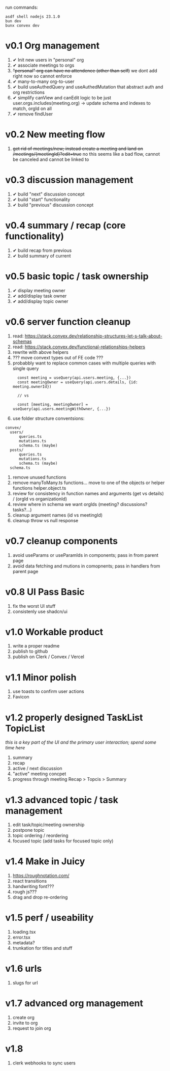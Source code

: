 run commands:
```
asdf shell nodejs 23.1.0
bun dev
bunx convex dev
```

# v0.1 Org management
1. ✔ Init new users in "personal" org
1. ✔ associate meetings to orgs
1. ~~"personal" org can have no attendence (other than self)~~ we dont add right now so cannot enforce
1. ✔ many-to-many org-to-user 
1. ✔ build useAuthedQuery and useAuthedMutation that abstract auth and org restrictions
1. ✔ simplify canView and canEdit logic to be just user.orgs.includes(meeting.org) -> update schema and indexes to match, orgId on all 
1. ✔ remove findUser

# v0.2 New meeting flow
1. ~~get rid of meetings/new; instead create a meeting and land on /meetings/{meetingId}?edit=true~~ no this seems like a bad flow, cannot be canceled and cannot be linked to

# v0.3 discussion management
1. ✔ build "next" discussion concept
1. ✔ build "start" functionality
1. ✔ build "previous" discussion concept

# v0.4 summary / recap (core functionality)
1. ✔ build recap from previous
1. ✔ build summary of current

# v0.5 basic topic / task ownership
1. ✔ display meeting owner
1. ✔ add/display task owner
1. ✔ add/display topic owner

# v0.6 server function cleanup
1. read: https://stack.convex.dev/relationship-structures-let-s-talk-about-schemas
1. read: https://stack.convex.dev/functional-relationships-helpers
1. rewrite with above helpers
1. ??? move convext types out of FE code ???
1. probabbly want to replace common cases with multiple queries with single query
   ```
     const meeting = useQuery(api.users.meeting, {...})
     const meetingOwner = useQuery(api.users.details, {id: meeting.ownerId})

     // vs

     const [meeting, meetingOwner] = useQuery(api.users.meetingWithOwner, {...})
   ```
1. use folder structure conventsions:
  ```
  convex/
    users/
        queries.ts
        mutations.ts
        schema.ts (maybe)
    posts/
        queries.ts
        mutations.ts
        schema.ts (maybe)
    schema.ts
  ```
1. remove unused functions
1. remove manyToMany.ts functions... move to one of the objects or helper functions helper.object.ts
1. review for consistency in function names and arguments (get vs details) / (orgId vs organizationId)
1. review where in schema we want orgIds (meeting? discussions? tasks?...)
1. cleanup argument names (id vs meetingId)
1. cleanup throw vs null response

# v0.7 cleanup components
1. avoid useParams or useParamIds in components; pass in from parent page
1. avoid data fetching and mutions in comopnents; pass in handlers from parent page

# v0.8 UI Pass Basic
1. fix the worst UI stuff
1. consistenly use shadcn/ui

# v1.0 Workable product
1. write a proper readme
1. publish to github
1. publish on Clerk / Convex / Vercel

# v1.1 Minor polish
1. use toasts to confirm user actions
1. Favicon

# v1.2 properly designed TaskList TopicList
  _this is a key part of the UI and the primary user interaction; spend some time here_
1. summary
1. recap
1. active / next discussion
1. "active" meeting concpet
1. progress through meeting Recap > Topcis > Summary

# v1.3 advanced topic / task management
1. edit task/topic/meeting ownership
1. postpone topic
1. topic ordering / reordering
1. focused topic (add tasks for focused topic only)

# v1.4 Make in Juicy
1. https://roughnotation.com/
1. react transitions
1. handwriting font???
1. rough js???
1. drag and drop re-ordering

# v1.5 perf / useability 
1. loading.tsx
1. error.tsx
1. metadata?
1. trunkation for titles and stuff

# v1.6 urls
1. slugs for url

# v1.7 advanced org management
1. create org
1. invite to org
1. request to join org

# v1.8
1. clerk webhooks to sync users